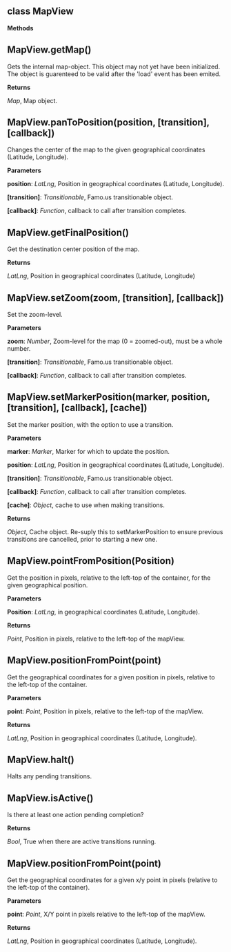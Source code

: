 class MapView
-------------
**Methods**

MapView.getMap()
----------------
Gets the internal map-object. This object may not yet have been initialized.
The object is guarenteed to be valid after the 'load' event has been emited.



**Returns**

*Map*,  Map object.

MapView.panToPosition(position, \[transition\], \[callback\])
-------------------------------------------------------------
Changes the center of the map to the given geographical coordinates (Latitude, Longitude).



**Parameters**

**position**:  *LatLng*,  Position in geographical coordinates (Latitude, Longitude).

**[transition]**:  *Transitionable*,  Famo.us transitionable object.

**[callback]**:  *Function*,  callback to call after transition completes.

MapView.getFinalPosition()
--------------------------
Get the destination center position of the map.



**Returns**

*LatLng*,  Position in geographical coordinates (Latitude, Longitude)

MapView.setZoom(zoom, \[transition\], \[callback\])
---------------------------------------------------
Set the zoom-level.



**Parameters**

**zoom**:  *Number*,  Zoom-level for the map (0 = zoomed-out), must be a whole number.

**[transition]**:  *Transitionable*,  Famo.us transitionable object.

**[callback]**:  *Function*,  callback to call after transition completes.

MapView.setMarkerPosition(marker, position, \[transition\], \[callback\], \[cache\])
------------------------------------------------------------------------------------
Set the marker position, with the option to use a transition.



**Parameters**

**marker**:  *Marker*,  Marker for which to update the position.

**position**:  *LatLng*,  Position in geographical coordinates (Latitude, Longitude).

**[transition]**:  *Transitionable*,  Famo.us transitionable object.

**[callback]**:  *Function*,  callback to call after transition completes.

**[cache]**:  *Object*,  cache to use when making transitions.

**Returns**

*Object*,  Cache object. Re-suply this to setMarkerPosition to ensure previous transitions are cancelled, prior to starting a new one.

MapView.pointFromPosition(Position)
-----------------------------------
Get the position in pixels, relative to the left-top of the container, for the given geographical position.



**Parameters**

**Position**:  *LatLng*,  in geographical coordinates (Latitude, Longitude).

**Returns**

*Point*,  Position in pixels, relative to the left-top of the mapView.

MapView.positionFromPoint(point)
--------------------------------
Get the geographical coordinates for a given position in pixels, relative to the left-top of the container.



**Parameters**

**point**:  *Point*,  Position in pixels, relative to the left-top of the mapView.

**Returns**

*LatLng*,  Position in geographical coordinates (Latitude, Longitude).

MapView.halt()
--------------
Halts any pending transitions.



MapView.isActive()
------------------
Is there at least one action pending completion?



**Returns**

*Bool*,  True when there are active transitions running.

MapView.positionFromPoint(point)
--------------------------------
Get the geographical coordinates for a given x/y point in pixels (relative to the left-top of the container).



**Parameters**

**point**:  *Point*,  X/Y point in pixels relative to the left-top of the mapView.

**Returns**

*LatLng*,  Position in geographical coordinates (Latitude, Longitude).

